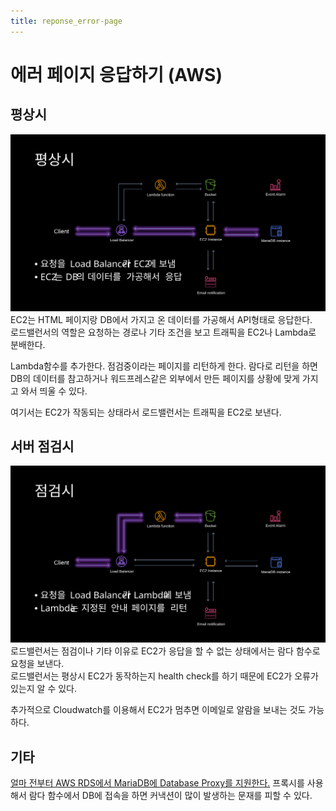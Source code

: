 ```yaml
---
title: reponse_error-page
---
```

<link rel="stylesheet" href="/global.css">

# 에러 페이지 응답하기 (AWS)
## 평상시
![](img/aws-server-out-of-service-page-01.svg)  
EC2는 HTML 페이지랑 DB에서 가지고 온 데이터를 가공해서 API형태로 응답한다.  
로드밸런서의 역할은 요청하는 경로나 기타 조건을 보고 트래픽을 EC2나 Lambda로 분배한다.  

Lambda함수를 추가한다. 점검중이라는 페이지를 리턴하게 한다. 람다로 리턴을 하면 DB의 데이터를 참고하거나 워드프레스같은 외부에서 만든 페이지를 상황에 맞게 가지고 와서 띄울 수 있다.  

여기서는 EC2가 작동되는 상태라서 로드밸런서는 트래픽을 EC2로 보낸다.  

## 서버 점검시
![](img/aws-server-out-of-service-page-02.svg)  
로드밸런서는 점검이나 기타 이유로 EC2가 응답을 할 수 없는 상태에서는 람다 함수로 요청을 보낸다.  
로드밸런서는 평상시 EC2가 동작하는지 health check를 하기 때문에 EC2가 오류가 있는지 알 수 있다.  

추가적으로 Cloudwatch를 이용해서 EC2가 멈추면 이메일로 알람을 보내는 것도 가능하다.  

## 기타
[얼마 전부터 AWS RDS에서 MariaDB에 Database Proxy를 지원한다.](https://aws.amazon.com/ko/about-aws/whats-new/2022/07/amazon-rds-proxy-mariadb-version-10-support/) 프록시를 사용해서 람다 함수에서 DB에 접속을 하면 커낵션이 많이 발생하는 문재를 피할 수 있다.  
